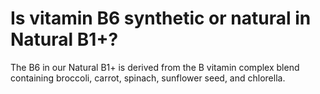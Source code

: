 # Is vitamin B6 synthetic or natural in Natural B1+?

The B6 in our Natural B1+ is derived from the B vitamin complex blend containing broccoli, carrot, spinach, sunflower seed, and chlorella.